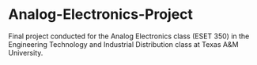 # Analog-Electronics-Project
Final project conducted for the Analog Electronics class (ESET 350) in the Engineering Technology and Industrial Distribution class at Texas A&amp;M University. 
